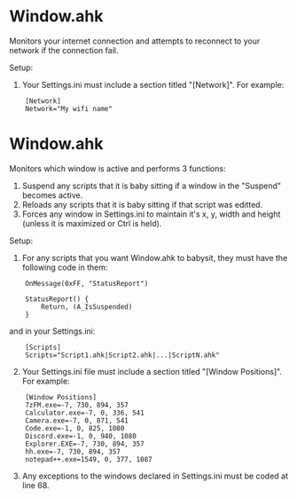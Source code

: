 # Window.ahk
Monitors your internet connection and attempts to reconnect to your network if the connection fail.

Setup:
1. Your Settings.ini must include a section titled "[Network]". For example:
```
    [Network]
    Network="My wifi name"
```

# Window.ahk
Monitors which window is active and performs 3 functions:
            
1. Suspend any scripts that it is baby sitting if a window in the "Suspend" becomes active.
2. Reloads any scripts that it is baby sitting if that script was editted.
3. Forces any window in Settings.ini to maintain it's x, y, width and height (unless it is maximized or Ctrl is held).

Setup:
1. For any scripts that you want Window.ahk to babysit, they must have the following code in them:
```　
    OnMessage(0xFF, "StatusReport")
    
    StatusReport() {
        Return, (A_IsSuspended)
    }
```
   and in your Settings.ini:
```
    [Scripts]
    Scripts="Script1.ahk|Script2.ahk|...|ScriptN.ahk"
```
2. Your Settings.ini file must include a section titled "[Window Positions]". For example:
```
    [Window Positions]
    7zFM.exe=-7, 730, 894, 357
    Calculator.exe=-7, 0, 336, 541
    Camera.exe=-7, 0, 871, 541
    Code.exe=-1, 0, 825, 1080
    Discord.exe=-1, 0, 940, 1080
    Explorer.EXE=-7, 730, 894, 357
    hh.exe=-7, 730, 894, 357
    notepad++.exe=1549, 0, 377, 1087
```
3. Any exceptions to the windows declared in Settings.ini must be coded at line 68.
